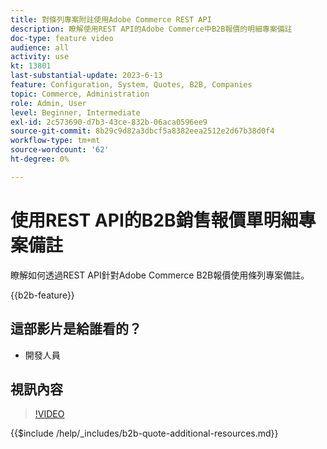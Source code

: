 ```yaml
---
title: 對條列專案附註使用Adobe Commerce REST API
description: 瞭解使用REST API的Adobe Commerce中B2B報價的明細專案備註
doc-type: feature video
audience: all
activity: use
kt: 13801
last-substantial-update: 2023-6-13
feature: Configuration, System, Quotes, B2B, Companies
topic: Commerce, Administration
role: Admin, User
level: Beginner, Intermediate
exl-id: 2c573690-d7b3-43ce-832b-06aca0596ee9
source-git-commit: 8b29c9d82a3dbcf5a8382eea2512e2d67b38d0f4
workflow-type: tm+mt
source-wordcount: '62'
ht-degree: 0%

---
```


# 使用REST API的B2B銷售報價單明細專案備註

瞭解如何透過REST API針對Adobe Commerce B2B報價使用條列專案備註。

{{b2b-feature}}

## 這部影片是給誰看的？

- 開發人員

## 視訊內容

>[!VIDEO](https://video.tv.adobe.com/v/3420418?learn=on)

{{$include /help/_includes/b2b-quote-additional-resources.md}}
